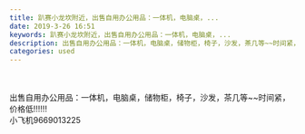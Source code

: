 ```yaml
---
title: 趴赛小龙坎附近，出售自用办公用品：一体机，电脑桌，...
date: 2019-3-26 16:51
keywords: 趴赛小龙坎附近，出售自用办公用品：一体机，电脑桌，...
description: 出售自用办公用品：一体机，电脑桌，储物柜，椅子，沙发，茶几等~~时间紧，价格低!!!!!!小飞机9669013225
categories: used
---
```

<td class="t_f" id="postmessage_3313267">

<br/>
<br/>
出售自用办公用品：一体机，电脑桌，储物柜，椅子，沙发，茶几等~~时间紧，价格低!!!!!!<br/>
小飞机9669013225<br/>
</td>
